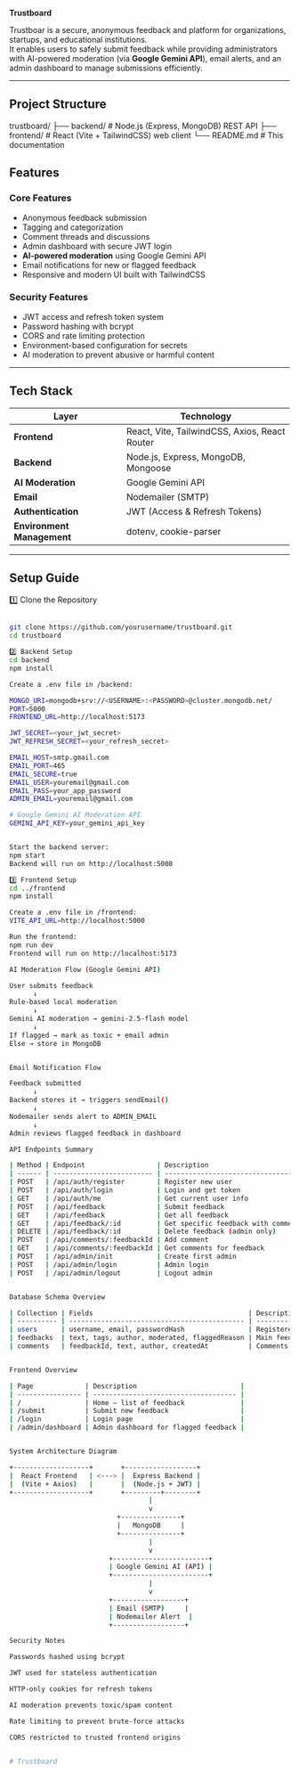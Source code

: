 **Trustboard**

Trustboar is a secure, anonymous feedback and platform for organizations, startups, and educational institutions.  
It enables users to safely submit feedback while providing administrators with AI-powered moderation (via **Google Gemini API**), email alerts, and an admin dashboard to manage submissions efficiently.

---

## Project Structure

trustboard/
├── backend/ # Node.js (Express, MongoDB) REST API
├── frontend/ # React (Vite + TailwindCSS) web client
└── README.md # This documentation

## Features

### Core Features
- Anonymous feedback submission
- Tagging and categorization
- Comment threads and discussions
- Admin dashboard with secure JWT login
- **AI-powered moderation** using Google Gemini API
- Email notifications for new or flagged feedback
- Responsive and modern UI built with TailwindCSS

### Security Features
- JWT access and refresh token system
- Password hashing with bcrypt
- CORS and rate limiting protection
- Environment-based configuration for secrets
- AI moderation to prevent abusive or harmful content

---


## Tech Stack

| Layer | Technology |
|-------|-------------|
| **Frontend** | React, Vite, TailwindCSS, Axios, React Router |
| **Backend** | Node.js, Express, MongoDB, Mongoose |
| **AI Moderation** | Google Gemini API |
| **Email** | Nodemailer (SMTP) |
| **Authentication** | JWT (Access & Refresh Tokens) |
| **Environment Management** | dotenv, cookie-parser |

---


## Setup Guide

1️⃣ Clone the Repository

```bash

git clone https://github.com/yourusername/trustboard.git
cd trustboard

2️⃣ Backend Setup
cd backend
npm install

Create a .env file in /backend:

MONGO_URI=mongodb+srv://<USERNAME>:<PASSWORD>@cluster.mongodb.net/
PORT=5000
FRONTEND_URL=http://localhost:5173

JWT_SECRET=<your_jwt_secret>
JWT_REFRESH_SECRET=<your_refresh_secret>

EMAIL_HOST=smtp.gmail.com
EMAIL_PORT=465
EMAIL_SECURE=true
EMAIL_USER=youremail@gmail.com
EMAIL_PASS=your_app_password
ADMIN_EMAIL=youremail@gmail.com

# Google Gemini AI Moderation API
GEMINI_API_KEY=your_gemini_api_key


Start the backend server:
npm start
Backend will run on http://localhost:5000

3️⃣ Frontend Setup
cd ../frontend
npm install

Create a .env file in /frontend:
VITE_API_URL=http://localhost:5000

Run the frontend:
npm run dev
Frontend will run on http://localhost:5173

AI Moderation Flow (Google Gemini API)

User submits feedback
      ↓
Rule-based local moderation
      ↓
Gemini AI moderation → gemini-2.5-flash model
      ↓
If flagged → mark as toxic + email admin
Else → store in MongoDB


Email Notification Flow

Feedback submitted
      ↓
Backend stores it → triggers sendEmail()
      ↓
Nodemailer sends alert to ADMIN_EMAIL
      ↓
Admin reviews flagged feedback in dashboard

API Endpoints Summary

| Method | Endpoint                  | Description                         |
| ------ | ------------------------- | ----------------------------------- |
| POST   | /api/auth/register        | Register new user                   |
| POST   | /api/auth/login           | Login and get token                 |
| GET    | /api/auth/me              | Get current user info               |
| POST   | /api/feedback             | Submit feedback                     |
| GET    | /api/feedback             | Get all feedback                    |
| GET    | /api/feedback/:id         | Get specific feedback with comments |
| DELETE | /api/feedback/:id         | Delete feedback (admin only)        |
| POST   | /api/comments/:feedbackId | Add comment                         |
| GET    | /api/comments/:feedbackId | Get comments for feedback           |
| POST   | /api/admin/init           | Create first admin                  |
| POST   | /api/admin/login          | Admin login                         |
| POST   | /api/admin/logout         | Logout admin                        |


Database Schema Overview

| Collection | Fields                                       | Description             |
| ---------- | -------------------------------------------- | ----------------------- |
| users      | username, email, passwordHash                | Registered users/admins |
| feedbacks  | text, tags, author, moderated, flaggedReason | Main feedback records   |
| comments   | feedbackId, text, author, createdAt          | Comments on feedback    |


Frontend Overview

| Page             | Description                          |
| ---------------- | ------------------------------------ |
| /                | Home – list of feedback              |
| /submit          | Submit new feedback                  |
| /login           | Login page                           |
| /admin/dashboard | Admin dashboard for flagged feedback |


System Architecture Diagram

+-------------------+       +------------------+
|  React Frontend   | <---> |  Express Backend |
|  (Vite + Axios)   |       |  (Node.js + JWT) |
+-------------------+       +---------+--------+
                                   |
                                   v
                           +---------------+
                           |   MongoDB     |
                           +---------------+
                                   |
                                   v
                         +------------------------+
                         | Google Gemini AI (API) |
                         +------------------------+
                                   |
                                   v
                         +------------------+
                         | Email (SMTP)     |
                         | Nodemailer Alert  |
                         +------------------+

Security Notes

Passwords hashed using bcrypt

JWT used for stateless authentication

HTTP-only cookies for refresh tokens

AI moderation prevents toxic/spam content

Rate limiting to prevent brute-force attacks

CORS restricted to trusted frontend origins


#   T r u s t b o a r d  
 
